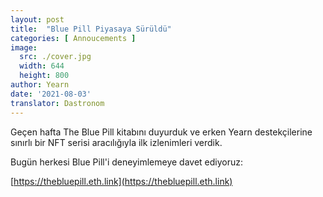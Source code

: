 ```yaml
---
layout: post
title:  "Blue Pill Piyasaya Sürüldü"
categories: [ Annoucements ]
image:
  src: ./cover.jpg
  width: 644
  height: 800
author: Yearn
date: '2021-08-03'
translator: Dastronom
---
```


Geçen hafta The Blue Pill kitabını duyurduk ve erken Yearn destekçilerine sınırlı bir NFT serisi aracılığıyla ilk izlenimleri verdik.

Bugün herkesi Blue Pill'i deneyimlemeye davet ediyoruz:

[https://thebluepill.eth.link](https://thebluepill.eth.link)
